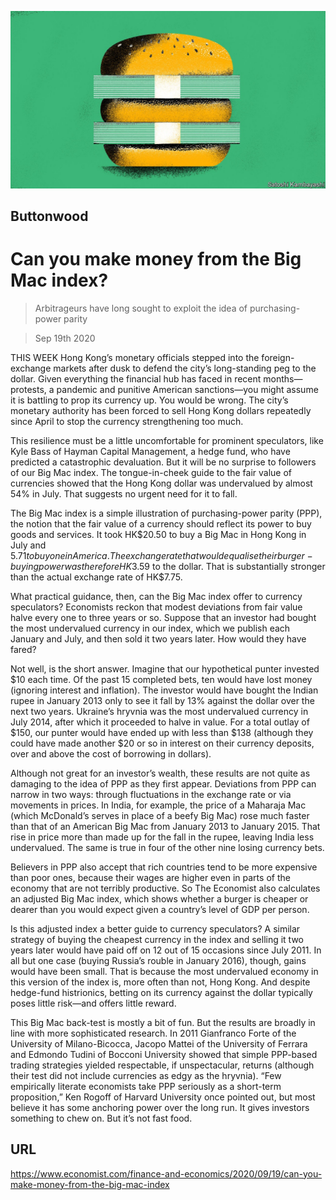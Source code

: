 ![](./images/20200919_FND002_0.jpg)

## Buttonwood

# Can you make money from the Big Mac index?

> Arbitrageurs have long sought to exploit the idea of purchasing-power parity

> Sep 19th 2020

THIS WEEK Hong Kong’s monetary officials stepped into the foreign-exchange markets after dusk to defend the city’s long-standing peg to the dollar. Given everything the financial hub has faced in recent months—protests, a pandemic and punitive American sanctions—you might assume it is battling to prop its currency up. You would be wrong. The city’s monetary authority has been forced to sell Hong Kong dollars repeatedly since April to stop the currency strengthening too much.

This resilience must be a little uncomfortable for prominent speculators, like Kyle Bass of Hayman Capital Management, a hedge fund, who have predicted a catastrophic devaluation. But it will be no surprise to followers of our Big Mac index. The tongue-in-cheek guide to the fair value of currencies showed that the Hong Kong dollar was undervalued by almost 54% in July. That suggests no urgent need for it to fall.

The Big Mac index is a simple illustration of purchasing-power parity (PPP), the notion that the fair value of a currency should reflect its power to buy goods and services. It took HK$20.50 to buy a Big Mac in Hong Kong in July and $5.71 to buy one in America. The exchange rate that would equalise their burger-buying power was therefore HK$3.59 to the dollar. That is substantially stronger than the actual exchange rate of HK$7.75.

What practical guidance, then, can the Big Mac index offer to currency speculators? Economists reckon that modest deviations from fair value halve every one to three years or so. Suppose that an investor had bought the most undervalued currency in our index, which we publish each January and July, and then sold it two years later. How would they have fared?

Not well, is the short answer. Imagine that our hypothetical punter invested $10 each time. Of the past 15 completed bets, ten would have lost money (ignoring interest and inflation). The investor would have bought the Indian rupee in January 2013 only to see it fall by 13% against the dollar over the next two years. Ukraine’s hryvnia was the most undervalued currency in July 2014, after which it proceeded to halve in value. For a total outlay of $150, our punter would have ended up with less than $138 (although they could have made another $20 or so in interest on their currency deposits, over and above the cost of borrowing in dollars).

Although not great for an investor’s wealth, these results are not quite as damaging to the idea of PPP as they first appear. Deviations from PPP can narrow in two ways: through fluctuations in the exchange rate or via movements in prices. In India, for example, the price of a Maharaja Mac (which McDonald’s serves in place of a beefy Big Mac) rose much faster than that of an American Big Mac from January 2013 to January 2015. That rise in price more than made up for the fall in the rupee, leaving India less undervalued. The same is true in four of the other nine losing currency bets.

Believers in PPP also accept that rich countries tend to be more expensive than poor ones, because their wages are higher even in parts of the economy that are not terribly productive. So The Economist also calculates an adjusted Big Mac index, which shows whether a burger is cheaper or dearer than you would expect given a country’s level of GDP per person.

Is this adjusted index a better guide to currency speculators? A similar strategy of buying the cheapest currency in the index and selling it two years later would have paid off on 12 out of 15 occasions since July 2011. In all but one case (buying Russia’s rouble in January 2016), though, gains would have been small. That is because the most undervalued economy in this version of the index is, more often than not, Hong Kong. And despite hedge-fund histrionics, betting on its currency against the dollar typically poses little risk—and offers little reward.

This Big Mac back-test is mostly a bit of fun. But the results are broadly in line with more sophisticated research. In 2011 Gianfranco Forte of the University of Milano-Bicocca, Jacopo Mattei of the University of Ferrara and Edmondo Tudini of Bocconi University showed that simple PPP-based trading strategies yielded respectable, if unspectacular, returns (although their test did not include currencies as edgy as the hryvnia). “Few empirically literate economists take PPP seriously as a short-term proposition,” Ken Rogoff of Harvard University once pointed out, but most believe it has some anchoring power over the long run. It gives investors something to chew on. But it’s not fast food.

## URL

https://www.economist.com/finance-and-economics/2020/09/19/can-you-make-money-from-the-big-mac-index
